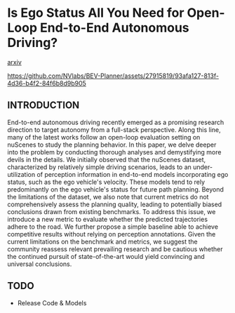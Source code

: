 # Is Ego Status All You Need for Open-Loop End-to-End Autonomous Driving?


[arxiv](http://arxiv.org/abs/2312.03031)

https://github.com/NVlabs/BEV-Planner/assets/27915819/93afa127-813f-4d36-b4f2-84f6b8d9b905




## INTRODUCTION
End-to-end autonomous driving recently emerged as a promising research direction to target autonomy from a full-stack perspective. Along this line, many of the latest works follow an open-loop evaluation setting on nuScenes to study the planning behavior. In this paper, we delve deeper into the problem by conducting thorough analyses and demystifying more devils in the details. We initially observed that the nuScenes dataset, characterized by relatively simple driving scenarios, leads to an under-utilization of perception information in end-to-end models incorporating ego status, such as the ego vehicle's velocity. These models tend to rely predominantly on the ego vehicle's status for future path planning. 
Beyond the limitations of the dataset, we also note that current metrics do not comprehensively assess the planning quality, leading to potentially biased conclusions drawn from existing benchmarks. To address this issue, we introduce a new metric to evaluate whether the predicted trajectories adhere to the road. 
We further propose a simple baseline able to achieve competitive results without relying on perception annotations.
Given the current limitations on the benchmark and metrics, we suggest the community reassess relevant prevailing research and be cautious whether the continued pursuit of state-of-the-art would yield convincing and universal conclusions.
 

## TODO

- Release Code & Models


